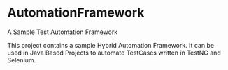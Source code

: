 # AutomationFramework
A Sample Test Automation Framework

This project contains a sample Hybrid Automation Framework.
It can be used in Java Based Projects to automate TestCases written in TestNG and Selenium.
